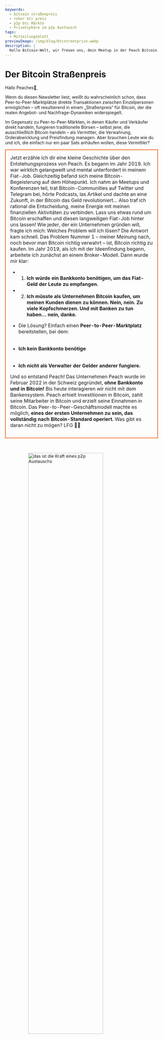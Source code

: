 ```yaml
---
keywords:
  - bitcoin straßenpreis
  - roher btc preis
  - p2p btc Märkte
  - Privatsphäre im p2p Austausch
tags:
  - Mitteilungsblatt
previewImage: /img/blog/btcstreetprice.webp
description: |
  Hallo Bitcoin-Welt, wir freuen uns, dein Meetup in der Peach Bitcoin App hinzuzufügen!
---
```


# Der Bitcoin Straßenpreis

Hallo Peaches🍑,

Wenn du diesen Newsletter liest, weißt du wahrscheinlich schon, dass Peer-to-Peer-Marktplätze direkte Transaktionen zwischen Einzelpersonen ermöglichen – oft resultierend in einem „Straßenpreis“ für Bitcoin, der die realen Angebot- und Nachfrage-Dynamiken widerspiegelt.

Im Gegensatz zu Peer-to-Peer-Märkten, in denen Käufer und Verkäufer direkt handeln, fungieren traditionelle Börsen – selbst jene, die ausschließlich Bitcoin handeln – als Vermittler, die Verwahrung, Orderabwicklung und Preisfindung managen. Aber brauchen Leute wie du und ich, die einfach nur ein paar Sats anhäufen wollen, diese Vermittler?

<table style="width: 100%; max-width: 800px; margin: auto; border-collapse: collapse;">
<td style="border: 2px solid #f56522; padding: 15px; width: 60%; vertical-align: top;">
Jetzt erzähle ich dir eine kleine Geschichte über den Entstehungsprozess von Peach. Es begann im Jahr 2019. Ich war wirklich gelangweilt und mental unterfordert in meinem Fiat-Job. Gleichzeitig befand sich meine Bitcoin-Begeisterung auf dem Höhepunkt. Ich nahm an Meetups und Konferenzen teil, trat Bitcoin-Communities auf Twitter und Telegram bei, hörte Podcasts, las Artikel und dachte an eine Zukunft, in der Bitcoin das Geld revolutioniert… Also traf ich rational die Entscheidung, meine Energie mit meinen finanziellen Aktivitäten zu verbinden. Lass uns etwas rund um Bitcoin erschaffen und diesen langweiligen Fiat-Job hinter uns lassen! Wie jeder, der ein Unternehmen gründen will, fragte ich mich: Welches Problem will ich lösen? Die Antwort kam schnell. Das Problem Nummer 1 – meiner Meinung nach, noch bevor man Bitcoin richtig verwahrt – ist, Bitcoin richtig zu kaufen. Im Jahr 2019, als ich mit der Ideenfindung begann, arbeitete ich zunächst an einem Broker-Modell. Dann wurde mir klar:

- 1. **Ich würde ein Bankkonto benötigen, um das Fiat-Geld der Leute zu empfangen.**
- 2. **Ich müsste als Unternehmen Bitcoin kaufen, um meinen Kunden dienen zu können. Nein, nein. Zu viele Kopfschmerzen. Und mit Banken zu tun haben… nein, danke.**

- Die Lösung? Einfach einen **Peer-to-Peer-Marktplatz** bereitstellen, bei dem:
  <br><br>
- **Ich kein Bankkonto benötige**
  <br><br>
- **Ich nicht als Verwalter der Gelder anderer fungiere.**

Und so entstand Peach! Das Unternehmen Peach wurde im Februar 2022 in der Schweiz gegründet, **ohne Bankkonto und in Bitcoin!** Bis heute interagieren wir nicht mit dem Bankensystem. Peach erhielt Investitionen in Bitcoin, zahlt seine Mitarbeiter in Bitcoin und erzielt seine Einnahmen in Bitcoin. Das Peer-to-Peer-Geschäftsmodell machte es möglich, **eines der ersten Unternehmen zu sein, das vollständig nach Bitcoin-Standard operiert.** Was gibt es daran nicht zu mögen? LFG 🍑🚀
</td>
</table>

<br><br>
<img src="/img/blog/This-is-peer-to-peer.gif" alt="das ist die Kraft eines p2p Austauschs" style="display:block; margin: auto; width: 70%;">
<br><br>

Kehren wir nun zum Bitcoin Straßenpreis zurück… alias dem Peer-to-Peer-Preis! Ich nenne ihn den rohen Preis, den reinen Preis, den intermediärfreien Preis, den natürlichen Preis, den unschuldigen Preis… den Preis, bei dem ein Individuum entscheidet, dass Bitcoin in diesem ganz bestimmten Moment, an diesem ganz bestimmten Ort und in dieser speziellen Situation <X> wert ist.

Das Konzept des Bitcoin Straßenpreises ist nicht ganz neu. Bereits 2017 führte Clark Moody den [Bitcoin Street Price](https://bitcoin.clarkmoody.com/posts/introducing-bitcoin-street-price?) Index ein, um den in Peer-to-Peer gehandelten Wert von Bitcoin in verschiedenen lokalen Währungen zu verfolgen. Diese Initiative sollte eine präzisere Darstellung des Bargeldwerts von Bitcoin in unterschiedlichen Regionen bieten. Leider existieren diese Daten heute nicht mehr wegen mangelnder Unterstützung und Ressourcen, aber Plattformen wie Peach Bitcoin verteidigen weiterhin die Idee, dass der Peer-to-Peer-Preis der wahre Preis von Bitcoin ist.

SCHAU DIR JETZT unsere brandneue [Homepage](https://peachbitcoin.com/) an, um den ATH des Bitcoin Straßenpreises auf Peach der letzten 24h / 15d / 30d in EUR, CHF und USD zu entdecken!  
Wie wird er berechnet? Wir nehmen den Durchschnittspreis aller abgeschlossenen Transaktionen auf Peach.

<div style="border: 2px solid orange; padding: 10px; text-align: center;">
    <strong>INTEGRIEREN & LOSLEGEN</strong> mit unserer Bitcoin Peer-to-Peer-Preis API:
</div>

:::buttons
[Peer-to-Peer Preis API](https://docs.peachbitcoin.com/#ath-price)
:::

RATE MAL! IST DIR AUFGEFALLEN, DASS…  
Der Bitcoin-Preis ist **oft höher** auf dem Peer-to-Peer-Marktplatz! Warum? Weil er roh ist und es keine lästigen Identifizierungs- und KYC-Prozesse gibt!  
Aus diesem Grund macht es Sinn, Bitcoin zu arbitragen oder auf Peach zu verkaufen. Und… **ES IST KOSTENLOS!!** Lade also die App herunter und schalte dein Verkaufsangebot ein!

<div style="text-align: center;">
  <video controls style="max-width: 100%; height: auto;">
    <source src="/img/blog/P2P-Price-promo.mp4" type="video/mp4">
    Dein Browser unterstützt das Video-Tag nicht.
  </video>
</div>

Schau, was Peer-to-Peer auch im echten Leben bedeutet:

Die Leute handeln Bitcoin super anonym mit BARGELD, während sie an Bitcoin-Meetups teilnehmen! Dies ist ein Meetup in Frankreich, (Bitcoin Metz!)[https://x.com/btc_metz/status/1883220185504727229?s=46]. Grüße an sie! Peach erleichtert den Handel, indem es Escrow und die Angebotsplattform bereitstellt. Vielen Dank an BitcoinMetz, dass sie Peach vorgestellt haben! Eine echte Ehre für uns.

![](/img/blog/tradecashforsat/tradeforsat.png)

Das war's von mir, Peaches!

Mit fruchtigen Grüßen,

@ProofofSteph

Mach das Peer-to-Peer-Stapeln von Sats zum Standard,

Teile deinen Empfehlungscode mit deinen Freunden

Sie erhalten einen kostenlosen Kauf und du bekommst Empfehlungs-Punkte, die du gegen Sats und mehr einlösen kannst.

## ⚠️ NEUE PEACH VERSION, JETZT VERFÜGBAR 0.5.3 (265) ⚠️

:::figures 3 
![finanziere bis zu 21 Sofort-Verkaufsangebote](/img/blog/tradecashforsat/fundmore.png)

![teile niemals deinen Passphrase](/img/blog/tradecashforsat/nevershare.png)

![Dunkelmodus bei Peach](/img/blog/tradecashforsat/darkmode.png)
:::

**TEILE DEINE SEED NIEMALS, NICHT EINMAL MIT DEINER MUTTER!**

## IN ANDEREN NACHRICHTEN, DER LIGHTNING⚡ KNOTEN VON PEACH IST LIVE!

![light peach](/img/blog/tradecashforsat/lightpeach.png)

- Sieh dir die Verbindungsdetails auf Clearnet und Tor [hier](https://ln.peachbitcoin.com/embed/FHQuQDFDUngLDXY2n36R6JjP5FgLHKFNF7MDMTUHR8bX/BTC/ln) an.
- Unsere Lightning-Adresse lautet **hello@ln.peachbitcoin.com** 🤗

Peach ist ein sehr kleines Team. Jede Hilfe und Unterstützung wird sehr geschätzt!  
Möchtest du mit uns zusammenarbeiten? Möchtest du uns promoten?  
Möchtest du als lokaler oder regionaler Peach Brand Ambassador dem Team beitreten? 👀  
Melde dich jetzt bei uns!

:::buttons
[Schreib uns!](mailto:hello@peachbitcoin.com)
:::

<table style="width: 100%; max-width: 800px; margin: auto; border-collapse: collapse;">
  <tr>
    <td style="border: 2px solid #E4572E; padding: 15px; width: 60%; vertical-align: top;">
      <div style="word-wrap: break-word; font-size: 16px; line-height: 1.5;">
        <strong>Bist du Meetup-Organisator?<br>
        Besitzt du einen Bitcoin-Shop?<br>
        Oder organisierst du Events/Konferenzen?</strong>
        <br><br>
        Integriere dein Event oder deinen Shop in unsere App, um Bargeld-Transaktionen an deinem Standort zu ermöglichen.
        <ul>
          <li>Erhalte 100% unserer Einnahmen für alle Bargeldgeschäfte, die bei deinem Meetup stattfinden!</li>
          <li>Erhalte deinen individuellen Empfehlungscode, Merchandising, Flyer und unsere volle Unterstützung, um Menschen den anonymen Handel näherzubringen.</li>
        </ul>
        Sende eine E-Mail mit <strong style="color: #E4572E;">#CASH4SATS</strong>, um alle Informationen zu erhalten.
      </div>
    </td>
    <td style="padding-left: 20px; width: 40%; text-align: center; vertical-align: top;">
      <img src="/img/blog/tradecashforsat/img1.png" alt="Meetup Bild" style="max-width: 100%; height: auto;">
      <br><br>
      <a href="#" style="display: inline-block; background-color: #E4572E; color: white; padding: 10px 20px; text-decoration: none; font-weight: bold; border-radius: 5px;">LISTE DEIN MEETUP AUF PEACH</a>
    </td>
  </tr>
</table>

<br><br>

![bleib am Stapeln!](/img/blog/tradecashforsat/keepstacking.png)
